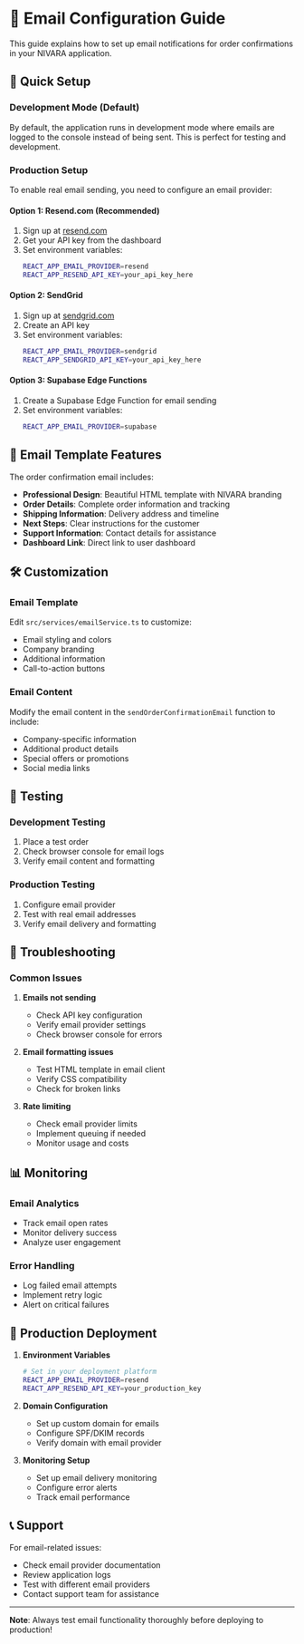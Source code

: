 # 📧 Email Configuration Guide

This guide explains how to set up email notifications for order confirmations in your NIVARA application.

## 🚀 Quick Setup

### Development Mode (Default)
By default, the application runs in development mode where emails are logged to the console instead of being sent. This is perfect for testing and development.

### Production Setup

To enable real email sending, you need to configure an email provider:

#### Option 1: Resend.com (Recommended)
1. Sign up at [resend.com](https://resend.com)
2. Get your API key from the dashboard
3. Set environment variables:
   ```bash
   REACT_APP_EMAIL_PROVIDER=resend
   REACT_APP_RESEND_API_KEY=your_api_key_here
   ```

#### Option 2: SendGrid
1. Sign up at [sendgrid.com](https://sendgrid.com)
2. Create an API key
3. Set environment variables:
   ```bash
   REACT_APP_EMAIL_PROVIDER=sendgrid
   REACT_APP_SENDGRID_API_KEY=your_api_key_here
   ```

#### Option 3: Supabase Edge Functions
1. Create a Supabase Edge Function for email sending
2. Set environment variables:
   ```bash
   REACT_APP_EMAIL_PROVIDER=supabase
   ```

## 📧 Email Template Features

The order confirmation email includes:

- **Professional Design**: Beautiful HTML template with NIVARA branding
- **Order Details**: Complete order information and tracking
- **Shipping Information**: Delivery address and timeline
- **Next Steps**: Clear instructions for the customer
- **Support Information**: Contact details for assistance
- **Dashboard Link**: Direct link to user dashboard

## 🛠️ Customization

### Email Template
Edit `src/services/emailService.ts` to customize:
- Email styling and colors
- Company branding
- Additional information
- Call-to-action buttons

### Email Content
Modify the email content in the `sendOrderConfirmationEmail` function to include:
- Company-specific information
- Additional product details
- Special offers or promotions
- Social media links

## 🧪 Testing

### Development Testing
1. Place a test order
2. Check browser console for email logs
3. Verify email content and formatting

### Production Testing
1. Configure email provider
2. Test with real email addresses
3. Verify email delivery and formatting

## 🔧 Troubleshooting

### Common Issues

1. **Emails not sending**
   - Check API key configuration
   - Verify email provider settings
   - Check browser console for errors

2. **Email formatting issues**
   - Test HTML template in email client
   - Verify CSS compatibility
   - Check for broken links

3. **Rate limiting**
   - Check email provider limits
   - Implement queuing if needed
   - Monitor usage and costs

## 📊 Monitoring

### Email Analytics
- Track email open rates
- Monitor delivery success
- Analyze user engagement

### Error Handling
- Log failed email attempts
- Implement retry logic
- Alert on critical failures

## 🚀 Production Deployment

1. **Environment Variables**
   ```bash
   # Set in your deployment platform
   REACT_APP_EMAIL_PROVIDER=resend
   REACT_APP_RESEND_API_KEY=your_production_key
   ```

2. **Domain Configuration**
   - Set up custom domain for emails
   - Configure SPF/DKIM records
   - Verify domain with email provider

3. **Monitoring Setup**
   - Set up email delivery monitoring
   - Configure error alerts
   - Track email performance

## 📞 Support

For email-related issues:
- Check email provider documentation
- Review application logs
- Test with different email providers
- Contact support team for assistance

---

**Note**: Always test email functionality thoroughly before deploying to production!
